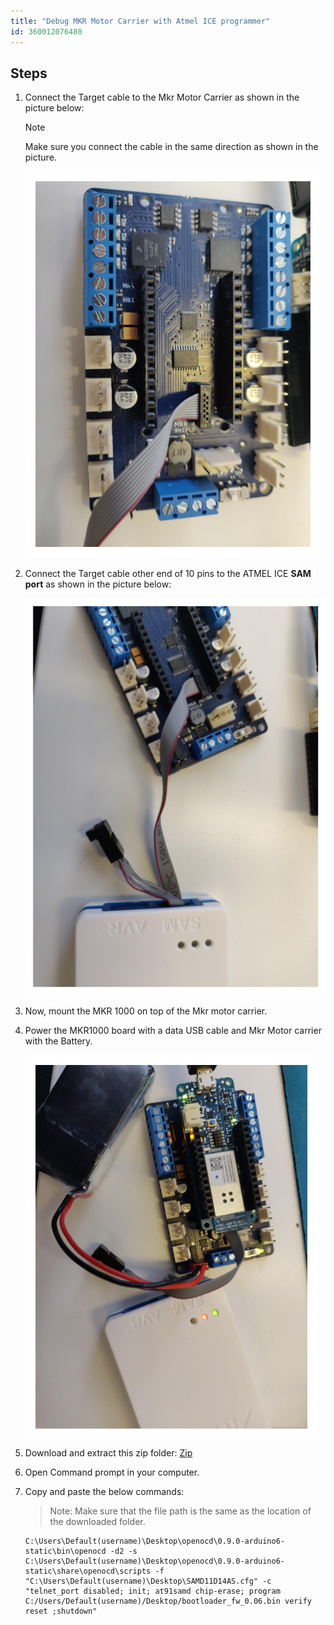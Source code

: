 ```yaml
---
title: "Debug MKR Motor Carrier with Atmel ICE programmer"
id: 360012076480
---
```


## Steps

1. Connect the Target cable to the Mkr Motor Carrier as shown in the picture below:

   > [!NOTE]
   > Make sure you connect the cable in the same direction as shown in the picture.

   ![Cable connection](img/MKRmotorCarrier_debug1.png)

2. Connect the Target cable other end of 10 pins to the ATMEL ICE **SAM port** as shown in the picture below:

   ![Connection to Atmel ICE](img/MKRmotorCarrier_debug2.png)

3. Now, mount the MKR 1000 on top of the Mkr motor carrier.

4. Power the MKR1000 board with a data USB cable and Mkr Motor carrier with the Battery.

   ![Connect the battery](img/MKRmotorCarrier_debug3.png)

5. Download and extract this zip folder: [Zip](https://drive.google.com/open?id=1LevX_yA_IrSzuwEd1CHOv_D3iVnhYe8X)

6. Open Command prompt in your computer.

7. Copy and paste the below commands:

   > Note: Make sure that the file path is the same as the location of the downloaded folder.

   ```
   C:\Users\Default(username)\Desktop\openocd\0.9.0-arduino6-static\bin\openocd -d2 -s
   C:\Users\Default(username)\Desktop\openocd\0.9.0-arduino6-static\share\openocd\scripts -f "C:\Users\Default(username)\Desktop\SAMD11D14AS.cfg" -c "telnet_port disabled; init; at91samd chip-erase; program C:/Users/Default(username)/Desktop/bootloader_fw_0.06.bin verify reset ;shutdown"
   ```
